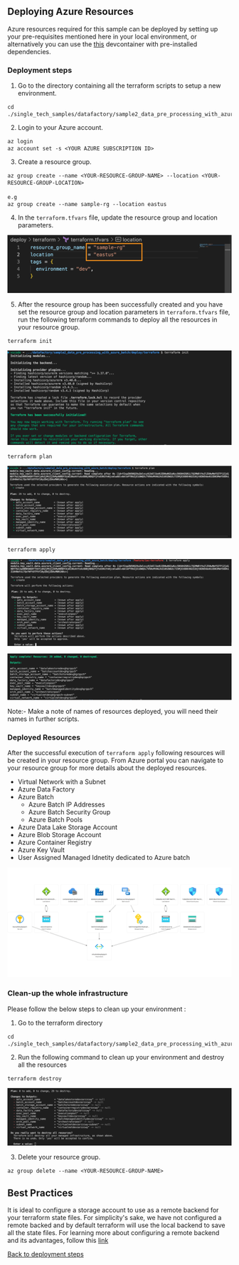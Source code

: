 ## Deploying Azure Resources

Azure resources required for this sample can be deployed by setting up your pre-requisites mentioned here in your local environment, or alternatively you can use the [this](../../.devcontainer) devcontainer with pre-installed dependencies.

### Deployment steps

1. Go to the directory containing all the terraform scripts to setup a new environment.

```
cd ./single_tech_samples/datafactory/sample2_data_pre_processing_with_azure_batch/deploy/terraform 
```

2. Login to your Azure account.

```
az login
az account set -s <YOUR AZURE SUBSCRIPTION ID>
```

3. Create a resource group. 

```
az group create --name <YOUR-RESOURCE-GROUP-NAME> --location <YOUR-RESOURCE-GROUP-LOCATION>

e.g
az group create --name sample-rg --location eastus

```

4. In the `terraform.tfvars` file, update the resource group and location parameters.

![terraform-vars](../../images/terraform-vars.png)

5. After the resource group has been successfully created and you have set the resource group and location parameters in `terraform.tfvars` file, run the following terraform commands to deploy all the resources in your resource group. 

```
terraform init
```
![init output](../../images/init-output.png)

```
terraform plan 
```
![plan output](../../images/plan-output.png)

```
terraform apply
```

![apply output](../../images/apply-output.png)

![post-apply](../../images/post-apply-output.png)

Note:- Make a note of names of resources deployed, you will need their names in further scripts.
### Deployed Resources

After the successful execution of `terraform apply` following resources will be created in your resource group. From Azure portal you can navigate to your resource group for more details about the deployed resources.

- Virtual Network with a Subnet
- Azure Data Factory
- Azure Batch
    - Azure Batch IP Addresses
    - Azure Batch Security Group
    - Azure Batch Pools    
- Azure Data Lake Storage Account
- Azure Blob Storage Account
- Azure Container Registry
- Azure Key Vault
- User Assigned Managed Idnetity dedicated to Azure batch 

![Deployed Resources](../../images/deployed-resources-output.png)

### Clean-up the whole infrastructure

Please follow the below steps to clean up your environment :

1. Go to the terraform directory 

```
cd ./single_tech_samples/datafactory/sample2_data_pre_processing_with_azure_batch/deploy/terraform 
```
 
2. Run the following command to clean up your environment and destroy all the resources

```
terraform destroy
```

![destroy-output](../../images/destroy-output.png)

3. Delete your resource group.

```
az group delete --name <YOUR-RESOURCE-GROUP-NAME>
```

## Best Practices 

It is ideal to configure a storage account to use as a remote backend for your terraform state files. For simplicity's sake, we have not configured a remote backed and by default terraform will use the local backend to save all the state files. 
For learning more about configuring a remote backend and its advantages, follow this [link](https://developer.hashicorp.com/terraform/language/settings/backends/configuration)


[Back to deployment steps](../../README.md)